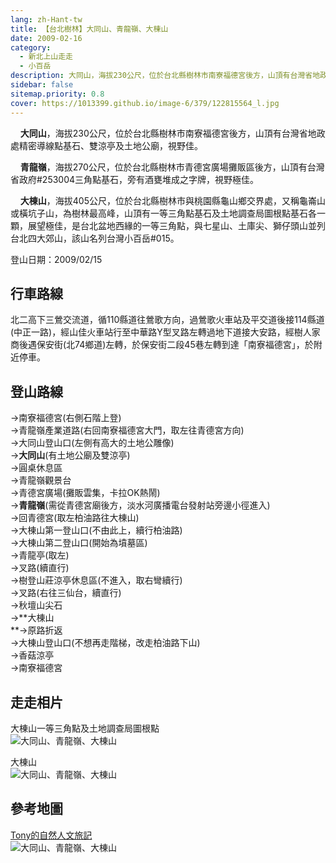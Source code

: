 ```yaml
---
lang: zh-Hant-tw
title: 【台北樹林】大同山、青龍嶺、大棟山
date: 2009-02-16
category: 
  - 新北上山走走
  - 小百岳
description: 大同山，海拔230公尺，位於台北縣樹林市南寮福德宮後方，山頂有台灣省地政處精密導線點基石、雙涼亭及土地公廟，視野佳。 青龍嶺，海拔270公尺，位於台北縣樹林市青德宮廣場攤販區後方，山頂有台灣省政府#253004三角點基石，旁有酒甕堆成之字牌，視野極佳。 大棟山，海拔405公尺，位於台北縣樹林市與桃園縣龜山鄉交界處，又稱龜崙山或橫坑子山，為樹林最高峰，山頂有一等三角點基石及土地調查局圖根點基石各一顆，展望極佳，是台北盆地西緣的一等三角點，與七星山、土庫尖、獅仔頭山並列台北四大郊山，該山名列台灣小百岳#015。
sidebar: false
sitemap.priority: 0.8
cover: https://1013399.github.io/image-6/379/122815564_l.jpg
---
```


    **大同山**，海拔230公尺，位於台北縣樹林市南寮福德宮後方，山頂有台灣省地政處精密導線點基石、雙涼亭及土地公廟，視野佳。  

    **青龍嶺**，海拔270公尺，位於台北縣樹林市青德宮廣場攤販區後方，山頂有台灣省政府#253004三角點基石，旁有酒甕堆成之字牌，視野極佳。  

<!-- more -->

    **大棟山**，海拔405公尺，位於台北縣樹林市與桃園縣龜山鄉交界處，又稱龜崙山或橫坑子山，為樹林最高峰，山頂有一等三角點基石及土地調查局圖根點基石各一顆，展望極佳，是台北盆地西緣的一等三角點，與七星山、土庫尖、獅仔頭山並列台北四大郊山，該山名列台灣小百岳#015。


登山日期：2009/02/15

## 行車路線
北二高下三鶯交流道，循110縣道往鶯歌方向，過鶯歌火車站及平交道後接114縣道(中正一路)，經山佳火車站行至中華路Y型叉路左轉過地下道接大安路，經樹人家商後遇保安街(北74鄉道)左轉，於保安街二段45巷左轉到達「南寮福德宮」，於附近停車。

## 登山路線
→南寮福德宮(右側石階上登)  
→青龍嶺產業道路(右回南寮福德宮大門，取左往青德宮方向)  
→大同山登山口(左側有高大的土地公雕像)  
→**大同山**(有土地公廟及雙涼亭)  
→圓桌休息區  
→青龍嶺觀景台  
→青德宮廣場(攤販雲集，卡拉OK熱鬧)  
→**青龍嶺**(需從青德宮廟後方，淡水河廣播電台發射站旁邊小徑進入)  
→回青德宮(取左柏油路往大棟山)  
→大棟山第一登山口(不由此上，續行柏油路)  
→大棟山第二登山口(開始為墳墓區)  
→青龍亭(取左)  
→叉路(續直行)  
→樹登山莊涼亭休息區(不進入，取右彎續行)  
→叉路(右往三仙台，續直行)  
→秋壇山尖石  
→**大棟山  
**→原路折返  
→大棟山登山口(不想再走階梯，改走柏油路下山)  
→香菇涼亭  
→南寮福德宮

## 走走相片
大棟山一等三角點及土地調查局圖根點  
![大同山、青龍嶺、大棟山](https://1013399.github.io/image-6/379/122815562_l.jpg)

大棟山  
![大同山、青龍嶺、大棟山](https://1013399.github.io/image-6/379/122815564_l.jpg)

## 參考地圖
[Tony的自然人文旅記](http://www.tonyhuang39.com/tony0474/tony0474.html)  
![大同山、青龍嶺、大棟山](https://1013399.github.io/image-6/379/122815584_l.jpg)
